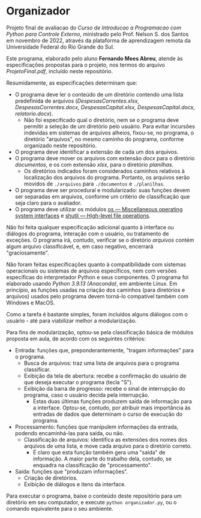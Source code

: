 # Organizador
Projeto final de avaliacao do *Curso de Introducao a Programacao com Python para Controle Externo*, ministrado pelo Prof. Nelson S. dos Santos em novembro de 2022, através da plataforma de aprendizagem remota da Universidade Federal do Rio Grande do Sul.

Este programa, elaborado pelo aluno **Fernando Mees Abreu**, atende às especificações propostas para o projeto, nos termos do arquivo *ProjetoFinal.pdf*, incluído neste repositório.

Resumidamente, as especificações determinam que:
- O programa deve ler o conteúdo de um diretório contendo uma lista predefinida de arquivos (*DespesasCorrentes.xlsx, DespesasCorrentes.docx, DespesasCapital.xlsx, DespesasCapital.docx, relatorio.docx*).
  - Não foi especificado qual o diretório, nem se o programa deve permitir a seleção de um diretório pelo usuário. Para evitar incursões indevidas em sistemas de arquivos alheios, fixou-se, no programa, o diretório "arquivos", no mesmo caminho do programa, conforme organizado neste repositório.
- O programa deve identificar a extensão de cada um dos arquivos.
- O programa deve mover os arquivos com extensão *docx* para o diretório *documentos*, e os com extensão *xlsx*, para o diretório *planilhas*.
  - Os diretórios indicados foram considerados caminhos relativos à localização dos arquivos do programa. Portanto, os arquivos serão movidos de `./arquivos` para `./documentos` e `./planilhas`.
- O programa deve ser procedural e modularizado: suas funções devem ser separadas em arquivos, conforme um critério de classificação que seja claro para o avaliador.
- O programa deve utilizar os módulos [os — Miscellaneous operating system interfaces](https://docs.python.org/3/library/os.html) e [shutil — High-level file operations](https://docs.python.org/3/library/shutil.html).

Não foi feita qualquer especificação adicional quanto à interface ou diálogos do programa, interação com o usuário, ou tratamento de exceções. O programa irá, contudo, verificar se o diretório *arquivos* contém algum arquivo classificável, e, em caso negativo, encerrará "graciosamente".

Não foram feitas especificações quanto à compatibilidade com sistemas operacionais ou sistemas de arquivos específicos, nem com versões específicas do interpretador Python e seus componentes. O programa foi elaborado usando *Python 3.9.13 (Anaconda)*, em ambiente Linux. Em princípio, as funções usadas na criação dos caminhos (para diretórios e arquivos) usados pelo programa devem torná-lo compatível também com Windows e MacOS.

Como a tarefa é bastante simples, foram incluídos alguns diálogos com o usuário - até para viabilizar melhor a modularização.

Para fins de modularização, optou-se pela classificação básica de módulos proposta em aula, de acordo com os seguintes critérios:
- Entrada: funções que, preponderantemente, "tragam informações" para o programa.
  - Busca de arquivos: traz uma lista de arquivos para o programa classificar.
  - Exibição da tela de abertura: recebe a confirmação do usuário de que deseja executar o programa (tecla "S").
  - Exibição da barra de progresso: recebe o sinal de interrupção do programa, caso o usuário decida pela interrupção.
    - Estas duas últimas funções produzem saída de informação para a interface. Optou-se, contudo, por atribuir mais importância às entradas de dados que determinam o curso de execução do programa.
- Processamento: funções que manipulem informações da entrada, podendo encaminhá-las para saída, ou não.
  - Classificação de arquivos: identifica as extensões dos nomes dos arquivos de uma lista, e move cada arquivo para o diretório correto.
    - É claro que esta função também gera uma "saída" de informação. A maior parte do trabalho dela, contudo, se enquadra na classificação de "processamento".
- Saída: funções que "produzam informações".
  - Criação de diretórios.
  - Exibição de diálogos e itens da interface.

Para executar o programa, baixe o conteúdo deste repositório para um diretório em seu computador, e execute `python organizador.py`, ou o comando equivalente para o seu ambiente.
